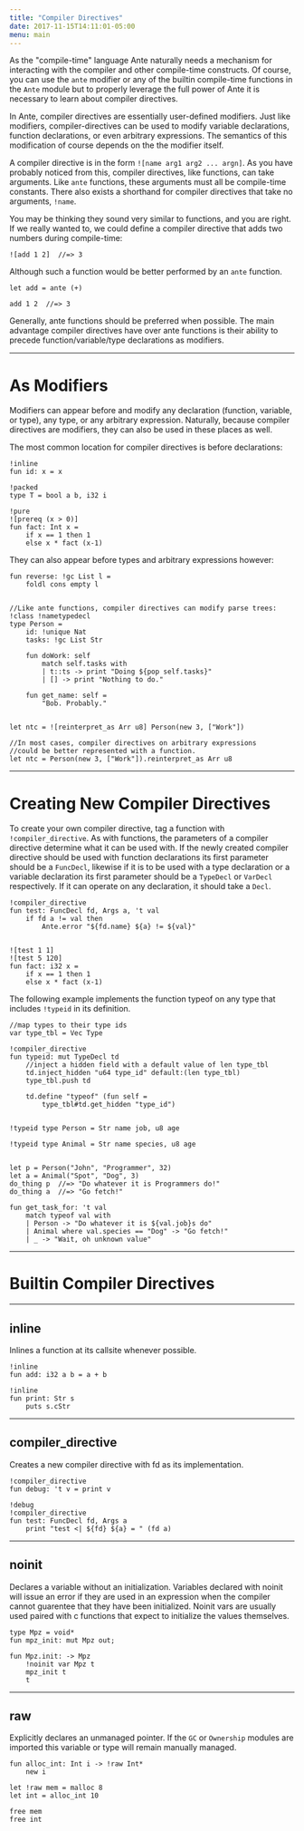 ```yaml
---
title: "Compiler Directives"
date: 2017-11-15T14:11:01-05:00
menu: main
---
```


As the "compile-time" language Ante naturally needs a mechanism for
interacting with the compiler and other compile-time constructs.
Of course, you can use the `ante` modifier or any of the builtin
compile-time functions in the `Ante` module but to properly leverage
the full power of Ante it is necessary to learn about compiler directives.

In Ante, compiler directives are essentially user-defined modifiers.  Just
like modifiers, compiler-directives can be used to modify variable declarations,
function declarations, or even arbitrary expressions.  The semantics of this
modification of course depends on the the modifier itself.

A compiler directive is in the form `![name arg1 arg2 ... argn]`.
As you have probably noticed from this, compiler directives, like functions,
can take arguments.  Like `ante` functions, these arguments must all
be compile-time constants.  There also exists a shorthand for compiler
directives that take no arguments, `!name`.

You may be thinking they sound very similar to functions, and you are right.
If we really wanted to, we could define a
compiler directive that adds two numbers during compile-time:

```ante
![add 1 2]  //=> 3
```

Although such a function would be better performed by an `ante` function.

```ante
let add = ante (+)

add 1 2  //=> 3
```

Generally, ante functions should be preferred when possible.  The main
advantage compiler directives have over ante functions is their ability
to precede function/variable/type declarations as modifiers.

---
# As Modifiers

Modifiers can appear before and modify any declaration (function, variable, or type),
any type, or any arbitrary expression.  Naturally, because compiler directives
are modifiers, they can also be used in these places as well.

The most common location for compiler directives is before declarations:
```ante
!inline
fun id: x = x

!packed
type T = bool a b, i32 i

!pure
![prereq (x > 0)]
fun fact: Int x =
    if x == 1 then 1
    else x * fact (x-1)
```

They can also appear before types and arbitrary expressions however:

```ante
fun reverse: !gc List l =
    foldl cons empty l


//Like ante functions, compiler directives can modify parse trees:
!class !nametypedecl
type Person =
    id: !unique Nat
    tasks: !gc List Str

    fun doWork: self
        match self.tasks with
        | t::ts -> print "Doing ${pop self.tasks}"
        | [] -> print "Nothing to do."

    fun get_name: self =
        "Bob. Probably."


let ntc = ![reinterpret_as Arr u8] Person(new 3, ["Work"])

//In most cases, compiler directives on arbitrary expressions
//could be better represented with a function.
let ntc = Person(new 3, ["Work"]).reinterpret_as Arr u8
```
---
# Creating New Compiler Directives

To create your own compiler directive, tag a function
with `!compiler_directive`.  As with functions, the parameters of
a compiler directive determine what it can be used with.  If
the newly created compiler directive should be used with function
declarations its first parameter should be a `FuncDecl`, likewise if it
is to be used with a type declaration or a variable declaration
its first parameter should be a `TypeDecl` or `VarDecl` respectively.
If it can operate on any declaration, it should take a `Decl`.

```ante
!compiler_directive
fun test: FuncDecl fd, Args a, 't val
    if fd a != val then
        Ante.error "${fd.name} ${a} != ${val}"


![test 1 1]
![test 5 120]
fun fact: i32 x =
    if x == 1 then 1
    else x * fact (x-1)
```

The following example implements the function typeof on
any type that includes `!typeid` in its definition.

```ante
//map types to their type ids
var type_tbl = Vec Type

!compiler_directive
fun typeid: mut TypeDecl td
    //inject a hidden field with a default value of len type_tbl
    td.inject_hidden "u64 type_id" default:(len type_tbl)
    type_tbl.push td

    td.define "typeof" (fun self =
        type_tbl#td.get_hidden "type_id")


!typeid type Person = Str name job, u8 age

!typeid type Animal = Str name species, u8 age


let p = Person("John", "Programmer", 32)
let a = Animal("Spot", "Dog", 3)
do_thing p  //=> "Do whatever it is Programmers do!"
do_thing a  //=> "Go fetch!"

fun get_task_for: 't val
    match typeof val with
    | Person -> "Do whatever it is ${val.job}s do"
    | Animal where val.species == "Dog" -> "Go fetch!"
    | _ -> "Wait, oh unknown value"
```

---
# Builtin Compiler Directives
---
## inline

Inlines a function at its callsite whenever possible.

```ante
!inline
fun add: i32 a b = a + b

!inline
fun print: Str s
    puts s.cStr
```
---
## compiler_directive

Creates a new compiler directive with fd as its implementation.

```ante
!compiler_directive
fun debug: 't v = print v

!debug
!compiler_directive
fun test: FuncDecl fd, Args a
    print "test <| ${fd} ${a} = " (fd a)
```

---
## noinit

Declares a variable without an initialization.  Variables declared
with noinit will issue an error if they are used in an expression when
the compiler cannot guarentee that they have been initialized.  Noinit
vars are usually used paired with c functions that expect to initialize
the values themselves.

```ante
type Mpz = void*
fun mpz_init: mut Mpz out;

fun Mpz.init: -> Mpz
    !noinit var Mpz t
    mpz_init t
    t
```

---
## raw

Explicitly declares an unmanaged pointer.  If the `GC` or `Ownership`
modules are imported this variable or type will remain manually
managed.

```ante
fun alloc_int: Int i -> !raw Int*
    new i

let !raw mem = malloc 8
let int = alloc_int 10

free mem
free int
```
